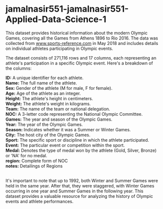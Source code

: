 # jamalnasir551-jamalnasir551-Applied-Data-Science-1

This dataset provides historical information about the modern Olympic Games, covering all the Games from Athens 1896 to Rio 2016. The data was collected from www.sports-reference.com in May 2018 and includes details on individual athletes participating in Olympic events.

The dataset consists of 271,116 rows and 17 columns, each representing an athlete's participation in a specific Olympic event. Here's a breakdown of the columns:


**ID:** A unique identifier for each athlete.<br>
**Name:** The full name of the athlete.<br>
**Sex:** Gender of the athlete (M for male, F for female).<br>
**Age:** Age of the athlete as an integer.<br>
**Height:** The athlete's height in centimeters.<br>
**Weight:** The athlete's weight in kilograms.<br>
**Team:** The name of the team or national delegation.<br>
**NOC:** A 3-letter code representing the National Olympic Committee.<br>
**Games:** The year and season of the Olympic Games.<br>
**Year:** The year of the Olympic Games.<br>
**Season:** Indicates whether it was a Summer or Winter Games.<br>
**City:** The host city of the Olympic Games.<br>
**Sport:** The specific sport or discipline in which the athlete participated.<br>
**Event:** The particular event or competition within the sport.<br>
**Medal:** Denotes the type of medal won by the athlete (Gold, Silver, Bronze) or 'NA' for no medal.<br>
**region:** Complete form of NOC<br>
**notes:** Detailings of Regions<br><br>

It's important to note that up to 1992, both Winter and Summer Games were held in the same year. After that, they were staggered, with Winter Games occurring in one year and Summer Games in the following year. This dataset provides a valuable resource for analyzing the history of Olympic events and athlete performances.




